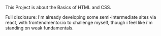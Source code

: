 This Project is about the Basics of HTML and CSS. 

Full disclosure: I'm already developing some semi-intermediate sites via react, with frontendmentor.io to challenge myself, though i feel like i'm standing on weak fundamentals. 